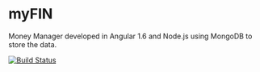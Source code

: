 # myFIN
Money Manager developed in Angular 1.6 and Node.js using MongoDB to store the data.

[![Build Status](https://travis-ci.org/dudu84/myFIN.svg?branch=master)](https://travis-ci.org/dudu84/myFIN)
